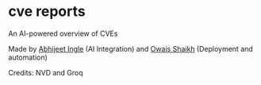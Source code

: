 # cve reports

An AI-powered overview of CVEs

Made by [Abhijeet Ingle](https://github.com/nyxragon) (AI Integration) and [Owais Shaikh](https://github.com/0x4f53) (Deployment and automation)

Credits: NVD and Groq
